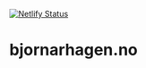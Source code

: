 [![Netlify Status](https://api.netlify.com/api/v1/badges/8332ee0f-64a0-4041-95aa-1d4eb01fdef2/deploy-status)](https://app.netlify.com/sites/elegant-golick-947f3e/deploys)

# bjornarhagen.no
